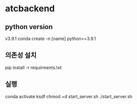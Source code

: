 # atcbackend

## python version 
v3.9.1
conda create -n [name] python==3.9.1

## 의존성 설치
pip install -r requirments.txt

## 실행
conda activate ksdf
chmod +d start_server.sh
./start_server.sh
